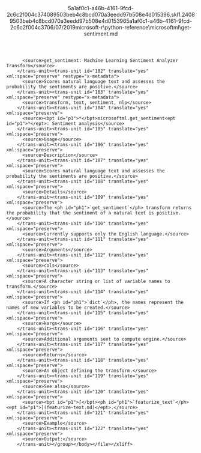 <?xml version="1.0"?><xliff version="1.2" xmlns="urn:oasis:names:tc:xliff:document:1.2" xmlns:xsi="http://www.w3.org/2001/XMLSchema-instance" xsi:schemaLocation="urn:oasis:names:tc:xliff:document:1.2 xliff-core-1.2-transitional.xsd"><file datatype="xml" original="get-sentiment.md" source-language="en-US" target-language="en-US"><header><tool tool-id="mdxliff" tool-name="mdxliff" tool-version="1.0-4e81c41" tool-company="Microsoft" /><xliffext:skl_file_name xmlns:xliffext="urn:microsoft:content:schema:xliffextensions">5a1af0c1-a46b-4161-9fcd-2c6c2f004c374089503beb4c8bcd070a3eedd97b508e4d015396.skl</xliffext:skl_file_name><xliffext:version xmlns:xliffext="urn:microsoft:content:schema:xliffextensions">1.2</xliffext:version><xliffext:ms.openlocfilehash xmlns:xliffext="urn:microsoft:content:schema:xliffextensions">4089503beb4c8bcd070a3eedd97b508e4d015396</xliffext:ms.openlocfilehash><xliffext:ms.sourcegitcommit xmlns:xliffext="urn:microsoft:content:schema:xliffextensions">5a1af0c1-a46b-4161-9fcd-2c6c2f004c37</xliffext:ms.sourcegitcommit><xliffext:ms.lasthandoff xmlns:xliffext="urn:microsoft:content:schema:xliffextensions">06/07/2019</xliffext:ms.lasthandoff><xliffext:ms.openlocfilepath xmlns:xliffext="urn:microsoft:content:schema:xliffextensions">microsoft-r\python-reference\microsoftml\get-sentiment.md</xliffext:ms.openlocfilepath></header><body><group id="content" extype="content"><trans-unit id="101" translate="yes" xml:space="preserve" restype="x-metadata">
          <source>get_sentiment: Machine Learning Sentiment Analyzer Transform</source>
        </trans-unit><trans-unit id="102" translate="yes" xml:space="preserve" restype="x-metadata">
          <source>Scores natural language text and assesses the probability the sentiments are positive.</source>
        </trans-unit><trans-unit id="103" translate="yes" xml:space="preserve" restype="x-metadata">
          <source>transform, text, sentiment, nlp</source>
        </trans-unit><trans-unit id="104" translate="yes" xml:space="preserve">
          <source><bpt id="p1">*</bpt>microsoftml.get_sentiment<ept id="p1">*</ept>: Sentiment analysis</source>
        </trans-unit><trans-unit id="105" translate="yes" xml:space="preserve">
          <source>Usage</source>
        </trans-unit><trans-unit id="106" translate="yes" xml:space="preserve">
          <source>Description</source>
        </trans-unit><trans-unit id="107" translate="yes" xml:space="preserve">
          <source>Scores natural language text and assesses the probability the sentiments are positive.</source>
        </trans-unit><trans-unit id="108" translate="yes" xml:space="preserve">
          <source>Details</source>
        </trans-unit><trans-unit id="109" translate="yes" xml:space="preserve">
          <source>The <ph id="ph1">`get_sentiment`</ph> transform returns the probability that the sentiment of a natural text is positive.</source>
        </trans-unit><trans-unit id="110" translate="yes" xml:space="preserve">
          <source>Currently supports only the English language.</source>
        </trans-unit><trans-unit id="111" translate="yes" xml:space="preserve">
          <source>Arguments</source>
        </trans-unit><trans-unit id="112" translate="yes" xml:space="preserve">
          <source>cols</source>
        </trans-unit><trans-unit id="113" translate="yes" xml:space="preserve">
          <source>A character string or list of variable names to transform.</source>
        </trans-unit><trans-unit id="114" translate="yes" xml:space="preserve">
          <source>If <ph id="ph1">`dict`</ph>, the names represent the names of new variables to be created.</source>
        </trans-unit><trans-unit id="115" translate="yes" xml:space="preserve">
          <source>kargs</source>
        </trans-unit><trans-unit id="116" translate="yes" xml:space="preserve">
          <source>Additional arguments sent to compute engine.</source>
        </trans-unit><trans-unit id="117" translate="yes" xml:space="preserve">
          <source>Returns</source>
        </trans-unit><trans-unit id="118" translate="yes" xml:space="preserve">
          <source>An object defining the transform.</source>
        </trans-unit><trans-unit id="119" translate="yes" xml:space="preserve">
          <source>See also</source>
        </trans-unit><trans-unit id="120" translate="yes" xml:space="preserve">
          <source><bpt id="p1">[</bpt><ph id="ph1">`featurize_text`</ph><ept id="p1">](featurize-text.md)</ept>.</source>
        </trans-unit><trans-unit id="121" translate="yes" xml:space="preserve">
          <source>Example</source>
        </trans-unit><trans-unit id="122" translate="yes" xml:space="preserve">
          <source>Output:</source>
        </trans-unit></group></body></file></xliff>